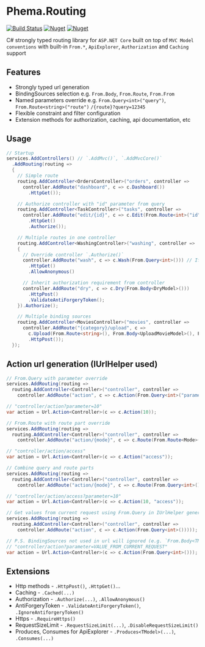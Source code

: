 # Phema.Routing

[![Build Status](https://cloud.drone.io/api/badges/phema-team/Phema.Routing/status.svg)](https://cloud.drone.io/phema-team/Phema.Routing)
[![Nuget](https://img.shields.io/nuget/v/Phema.Routing.svg)](https://www.nuget.org/packages/Phema.Routing)
[![Nuget](https://img.shields.io/nuget/dt/Phema.Routing.svg)](https://nuget.org/packages/Phema.Routing)

C# strongly typed routing library for `ASP.NET Core` built on top of `MVC Model conventions` with built-in `From.*`, `ApiExplorer`, `Authorization` and `Caching` support

## Features

- Strongly typed url generation
- BindingSources selection e.g. `From.Body`, `From.Route`, `From.From`
- Named parameters override e.g. `From.Query<int>("query")`, `From.Route<string>("route")` `/{route}?query=12345`
- Flexible constraint and filter configuration
- Extension methods for authorization, caching, api documentation, etc

## Usage

```csharp
// Startup
services.AddControllers() // `.AddMvc()`, `.AddMvcCore()`
  .AddRouting(routing =>
  {
    // Simple route
    routing.AddController<OrdersController>("orders", controller =>
      controller.AddRoute("dashboard", c => c.Dashboard())
        .HttpGet());

    // Authorize controller with "id" parameter from query
    routing.AddController<TaskController>("tasks", controller =>
      controller.AddRoute("edit/{id}", c => c.Edit(From.Route<int>("id"))) // `From.*` is matches `[From*]` attributes
        .HttpGet()
        .Authorize());

    // Multiple routes in one controller
    routing.AddController<WashingController>("washing", controller =>
    {
      // Override controller `.Authorize()`
      controller.AddRoute("wash", c => c.Wash(From.Query<int>())) // If name not specified - used method parameter name
        .HttpGet()
        .AllowAnonymous()

      // Inherit authorization requirement from controller
      controller.AddRoute("dry", c => c.Dry(From.Body<DryModel>()))
        .HttpPost()
        .ValidateAntiForgeryToken();
    }).Authorize();

    // Multiple binding sources
    routing.AddController<MoviesController>("movies", controller =>
      controller.AddRoute("{category}/upload", c =>
        c.Upload(From.Route<string>(), From.Body<UploadMovieModel>(), From.Query<bool>("compress")))
        .HttpPost());
  });
```

## Action url generation (IUrlHelper used)

```csharp
// From.Query with parameter override
services.AddRouting(routing =>
  routing.AddController<Controller>("controller", controller =>
    controller.AddRoute("action", c => c.Action(From.Query<int>("parameter")))));

// "controller/action?parameter=10"
var action = Url.Action<Controller>(c => c.Action(10));

// From.Route with route part override
services.AddRouting(routing =>
  routing.AddController<Controller>("controller", controller =>
    controller.AddRoute("action/{mode}", c => c.Route(From.Route<Mode>("mode")))));

// "controller/action/access"
var action = Url.Action<Controller>(c => c.Action("access"));

// Combine query and route parts
services.AddRouting(routing =>
  routing.AddController<Controller>("controller", controller =>
    controller.AddRoute("action/{mode}", c => c.Route(From.Query<int>(), From.Route<Mode>()))));

// "controller/action/access?parameter=10"
var action = Url.Action<Controller>(c => c.Action(10, "access"));

// Get values from current request using From.Query in IUrlHelper generation
services.AddRouting(routing =>
  routing.AddController<Controller>("controller", controller =>
    controller.AddRoute("action", c => c.Action(From.Query<int>()))));

// P.S. BindingSources not used in url will ignored (e.g. `From.Body<TModel>()` used only for compile reasons)
// "controller/action?parameter=VALUE_FROM_CURRENT_REQUEST"
var action = Url.Action<Controller>(c => c.Action(From.Query<int>()));
```

## Extensions

- Http methods - `.HttpPost()`, `.HttpGet()`...
- Caching - `.Cached(...)`
- Authorization - `.Authorize(...)`, `.AllowAnonymous()`
- AntiForgeryToken - `.ValidateAntiForgeryToken()`, `.IgnoreAntiforgeryToken()`
- Https - `.RequireHttps()`
- RequestSizeLimit - `.RequestSizeLimit(...)`, `.DisableRequestSizeLimit()`
- Produces, Consumes for ApiExplorer - `.Produces<TModel>(...)`, `.Consumes(...)`
